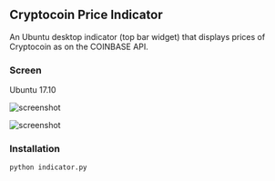## Cryptocoin Price Indicator

An Ubuntu desktop indicator (top bar widget) that displays prices of Cryptocoin as on the COINBASE API.

### Screen 

Ubuntu 17.10

![screenshot](https://github.com/techstar-inc/cryptocoin-price/blob/master/ubuntu_17.10.png)

![screenshot](https://github.com/techstar-inc/cryptocoin-price/blob/master/screen1.png)

### Installation

```
python indicator.py 
```
